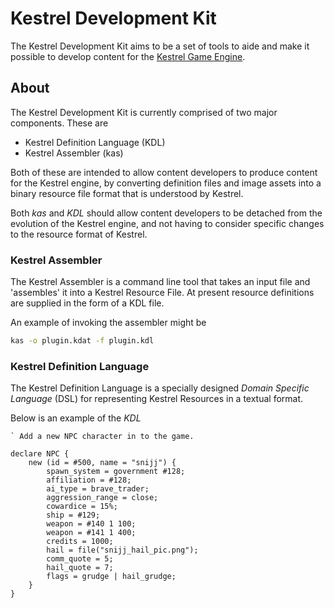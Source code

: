 # Kestrel Development Kit
The Kestrel Development Kit aims to be a set of tools to aide and make it possible to
develop content for the [Kestrel Game Engine](https://github.com/tjhancocks/kestrel.git).

## About
The Kestrel Development Kit is currently comprised of two major components. These are

- Kestrel Definition Language (KDL)
- Kestrel Assembler (kas)

Both of these are intended to allow content developers to produce content for the Kestrel engine, by converting definition files and image assets into a binary resource file format that is understood by Kestrel.

Both _kas_ and _KDL_ should allow content developers to be detached from the evolution of the Kestrel engine, and not having to consider specific changes to the resource format of Kestrel.

### Kestrel Assembler
The Kestrel Assembler is a command line tool that takes an input file and 'assembles' it into a Kestrel Resource File. At present resource definitions are supplied in the form of a KDL file.

An example of invoking the assembler might be

```zsh
kas -o plugin.kdat -f plugin.kdl
```

### Kestrel Definition Language
The Kestrel Definition Language is a specially designed _Domain Specific Language_ (DSL) for representing Kestrel Resources in a textual format.

Below is an example of the _KDL_

```kdl
` Add a new NPC character in to the game.

declare NPC {
	new (id = #500, name = "snijj") {
		spawn_system = government #128;
		affiliation = #128;
		ai_type = brave_trader;
		aggression_range = close;
		cowardice = 15%;
		ship = #129;
		weapon = #140 1 100;
		weapon = #141 1 400;
		credits = 1000;
		hail = file("snijj_hail_pic.png");
		comm_quote = 5;
		hail_quote = 7;
		flags = grudge | hail_grudge;
	}
}

```